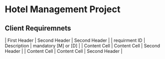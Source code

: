 # Hotel Management Project

## Client Requiremnets
| First Header  | Second Header | Second Header |
| requirment ID | Description | mandatory [M] or [D] |
| Content Cell  | Content Cell  | Second Header |
| Content Cell  | Content Cell  | Second Header |
